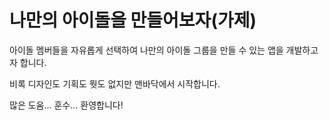 # 나만의 아이돌을 만들어보자(가제)

아이돌 멤버들을 자유롭게 선택하여 나만의 아이돌 그룹을 만들 수 있는 앱을 개발하고자 합니다.

비록 디자인도 기획도 뭣도 없지만 맨바닥에서 시작합니다.

많은 도움... 훈수... 환영합니다!

